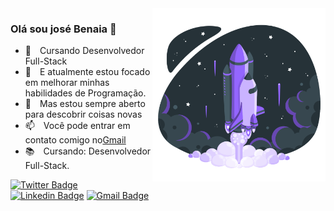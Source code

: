 
  <img align="right" src="https://raw.githubusercontent.com/daltonmenezes/daltonmenezes/master/assets/To%20the%20stars-amico.svg" alt="a rocket on launch" width=55% height=55% />
</a>

### Olá sou josé Benaia 👋


- 💖 Cursando Desenvolvedor Full-Stack
- 🌱 E atualmente estou focado em melhorar minhas habilidades de Programação.
- 🔭 Mas estou sempre aberto para descobrir coisas novas
- 📫 Você pode entrar em contato comigo no[Gmail](https://josebenaia28@gmail.com/#contact)
- 📚 Cursando: Desenvolvedor Full-Stack.

[![Twitter Badge](https://img.shields.io/badge/-@benaia_jose-6633cc?style=flat-square&labelColor=6633cc&logo=twitter&logoColor=white&link=https://twitter.com/benaia_jose)](https://twitter.com/benaia_jose) 
[![Linkedin Badge](https://img.shields.io/badge/-Jose%20Benaia-6633cc?style=flat-square&logo=Linkedin&logoColor=white&link=https://www.linkedin.com/in/benaiajs/)](https://www.linkedin.com/in/benaiajs//) 
[![Gmail Badge](https://img.shields.io/badge/-josebenaia28@gmail.com-6633cc?style=flat-square&logo=Gmail&logoColor=white&link=mailto:diego.schell.f@gmail.com)](josebenaia28@gmail.com)

<br/>
